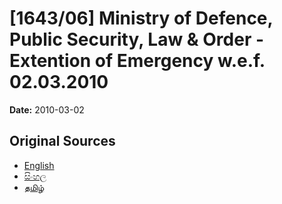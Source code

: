 # [1643/06] Ministry of Defence, Public Security, Law & Order - Extention of Emergency w.e.f. 02.03.2010

**Date:** 2010-03-02

## Original Sources

- [English](https://documents.gov.lk/view/extra-gazettes/2010/3/1643-06_E.pdf)
- [සිංහල](https://documents.gov.lk/view/extra-gazettes/2010/3/1643-06_S.pdf)
- [தமிழ்](https://documents.gov.lk/view/extra-gazettes/2010/3/1643-06_T.pdf)
